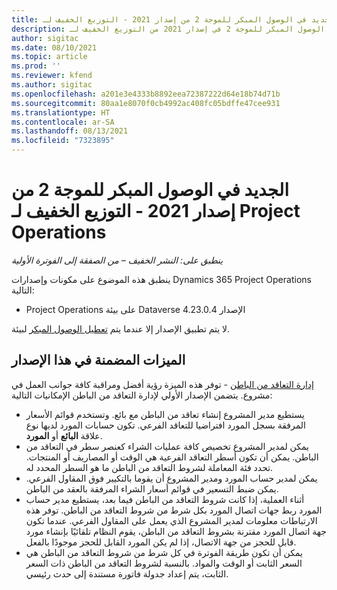 ```yaml
---
title: الجديد في الوصول المبكر للموجة 2 من إصدار 2021 - التوزيع الخفيف لـ Project Operations
description: يوفر هذا الموضوع معلومات حول الميزات المتوفرة في الوصول المبكر للموجة 2 في إصدار 2021 من التوزيع الخفيف لـ Project Operations.
author: sigitac
ms.date: 08/10/2021
ms.topic: article
ms.prod: ''
ms.reviewer: kfend
ms.author: sigitac
ms.openlocfilehash: a201e3e4333b8892eea72387222d64e18b74d71b
ms.sourcegitcommit: 80aa1e8070f0cb4992ac408fc05bdffe47cee931
ms.translationtype: HT
ms.contentlocale: ar-SA
ms.lasthandoff: 08/13/2021
ms.locfileid: "7323895"
---
```

# <a name="whats-new-2021-wave-2-early-access---project-operations-lite-deployment"></a>الجديد في الوصول المبكر للموجة 2 من إصدار 2021 - التوزيع الخفيف لـ Project Operations

_ينطبق على: النشر الخفيف – من الصفقة إلى الفوترة الأولية_

ينطبق هذه الموضوع على مكونات وإصدارات Dynamics 365 Project Operations التالية:

  - Project Operations على بيئة Dataverse الإصدار 4.23.0.4

لا يتم تطبيق الإصدار إلا عندما يتم [تعطيل الوصول المبكر](/power-platform/admin/opt-in-early-access-updates#how-to-enable-early-access-updates) لبيئة.

## <a name="features-included-in-this-release"></a>الميزات المضمنة في هذا الإصدار

[إدارة التعاقد من الباطن](../subcontracting/subcontracting_EA_scope.md) - توفر هذه الميزة رؤية أفضل ومراقبة كافة جوانب العمل في مشروع. يتضمن الإصدار الأولي لإدارة التعاقد من الباطن الإمكانيات التالية:

  - يستطيع مدير المشروع إنشاء تعاقد من الباطن مع بائع. وتستخدم قوائم الأسعار المرفقة بسجل المورد افتراضيا للتعاقد الفرعي. تكون حسابات المورد لديها نوع علاقة **البائع** أو **المورد**.
  - يمكن لمدير المشروع تخصيص كافة عمليات الشراء كعنصر سطر في التعاقد من الباطن. يمكن أن تكون أسطر التعاقد الفرعية هي الوقت أو المصاريف أو المنتجات. تحدد فئة المعاملة لشروط التعاقد من الباطن ما هو السطر المحدد له.
  - يمكن لمدير حساب المورد ومدير المشروع أن يقوما بالتكيير فوق المقاول الفرعي. يمكن ضبط التسعير في قوائم أسعار الشراء المرفقة بالعقد من الباطن.
  - أثناء العملية، إذا كانت شروط التعاقد من الباطن فيما بعد، يستطيع مدير حساب المورد ربط جهات اتصال المورد بكل شرط من شروط التعاقد من الباطن. توفر هذه الارتباطات معلومات لمدير المشروع الذي يعمل على المقاول الفرعي. عندما تكون جهة اتصال المورد مقترنة بشروط التعاقد من الباطن، يقوم النظام تلقائيًا بإنشاء مورد قابل للحجز من جهة الاتصال، إذا لم يكن المورد القابل للحجز موجودًا بالفعل.
  - يمكن أن تكون طريقة الفوترة في كل شرط من شروط التعاقد من الباطن هي السعر الثابت أو الوقت والمواد. بالنسبة لشروط التعاقد من الباطن ذات السعر الثابت، يتم إعداد جدولة فاتورة مستندة إلى حدث رئيسي.
